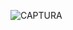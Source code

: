 ![CAPTURA](https://github.com/ArianaContreras/RESULTADOS-CONDUCTORES/assets/169207010/d8684e5b-aced-413e-9aa6-ed598c713001)
